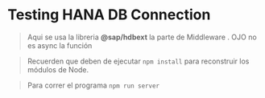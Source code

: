 # Testing HANA DB Connection 

> Aqui se usa la libreria **@sap/hdbext** la parte de Middleware . OJO no es async la función 


> Recuerden que deben de ejecutar ```npm install``` para reconstruir los módulos de Node.

> Para correr el programa  ```npm run server``` 